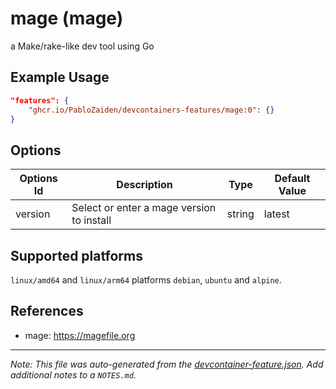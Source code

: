 
# mage (mage)

a Make/rake-like dev tool using Go

## Example Usage

```json
"features": {
    "ghcr.io/PabloZaiden/devcontainers-features/mage:0": {}
}
```

## Options

| Options Id | Description | Type | Default Value |
|-----|-----|-----|-----|
| version | Select or enter a mage version to install | string | latest |

<!-- markdownlint-disable MD041 -->

## Supported platforms

`linux/amd64` and `linux/arm64` platforms `debian`, `ubuntu` and `alpine`.

## References

- mage: <https://magefile.org>


---

_Note: This file was auto-generated from the [devcontainer-feature.json](https://github.com/PabloZaiden/devcontainers-features/blob/main/src/mage/devcontainer-feature.json).  Add additional notes to a `NOTES.md`._
